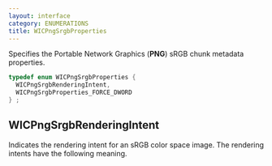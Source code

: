 ```yaml
---
layout: interface
category: ENUMERATIONS
title: WICPngSrgbProperties
---
```


Specifies the Portable Network Graphics (**PNG**) sRGB chunk metadata properties.

```cpp
typedef enum WICPngSrgbProperties {
  WICPngSrgbRenderingIntent,
  WICPngSrgbProperties_FORCE_DWORD
} ;
```

## WICPngSrgbRenderingIntent

Indicates the rendering intent for an sRGB color space image.
The rendering intents have the following meaning.
